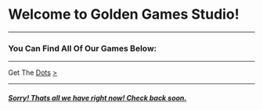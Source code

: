 <!DOCTYPE html
<html>
<body>
<title>Home - Golden Games</title>
<h1>Welcome to Golden Games Studio!</h1>
<hr>
<h3>You Can Find All Of Our Games Below:</h3>
<hr>
<p>Get The <u>Dots</u> <a href="getthedots.neocities.org"</p>>
<hr>
<h5>Sorry! Thats all we have right now! Check back soon.</h5>
</body>
</html>